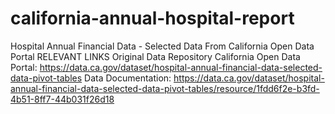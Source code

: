 # california-annual-hospital-report
Hospital Annual Financial Data - Selected Data From California Open Data Portal
RELEVANT LINKS 
Original Data Repository California Open Data Portal: https://data.ca.gov/dataset/hospital-annual-financial-data-selected-data-pivot-tables
Data Documentation: https://data.ca.gov/dataset/hospital-annual-financial-data-selected-data-pivot-tables/resource/1fdd6f2e-b3fd-4b51-8ff7-44b031f26d18

